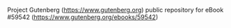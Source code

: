 Project Gutenberg (https://www.gutenberg.org) public repository for
eBook #59542 (https://www.gutenberg.org/ebooks/59542)
